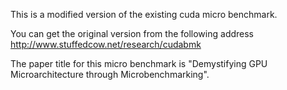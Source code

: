 This is a modified version of the existing cuda micro benchmark.

You can get the original version from the following address http://www.stuffedcow.net/research/cudabmk

The paper title for this micro benchmark is "Demystifying GPU Microarchitecture through Microbenchmarking".
